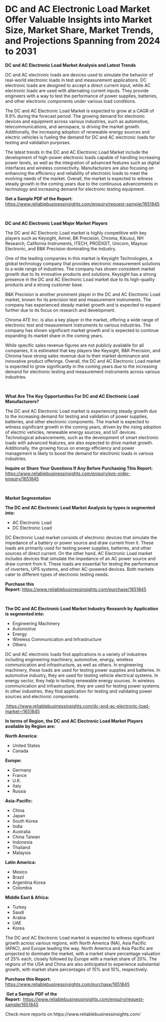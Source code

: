 <p><h1>DC and AC Electronic Load Market Offer Valuable Insights into Market Size, Market Share, Market Trends, and Projections Spanning from 2024 to 2031</h1></p><p><strong>DC and AC Electronic Load Market Analysis and Latest Trends</strong></p>
<p><p>DC and AC electronic loads are devices used to simulate the behavior of real-world electronic loads in test and measurement applications. DC electronic loads are designed to accept a direct current input, while AC electronic loads are used with alternating current inputs. They provide engineers with a way to test the performance of power supplies, batteries, and other electronic components under various load conditions.</p><p>The DC and AC Electronic Load Market is expected to grow at a CAGR of 9.9% during the forecast period. The growing demand for electronic devices and equipment across various industries, such as automotive, telecommunications, and aerospace, is driving the market growth. Additionally, the increasing adoption of renewable energy sources and electric vehicles is fueling the demand for DC and AC electronic loads for testing and validation purposes.</p><p>The latest trends in the DC and AC Electronic Load Market include the development of high-power electronic loads capable of handling increasing power levels, as well as the integration of advanced features such as digital interfaces and wireless connectivity. Manufacturers are also focusing on enhancing the efficiency and reliability of electronic loads to meet the evolving needs of the market. Overall, the market is expected to witness steady growth in the coming years due to the continuous advancements in technology and increasing demand for electronic testing equipment.</p></p>
<p><strong>Get a Sample PDF of the Report:&nbsp;</strong> <a href="https://www.reliablebusinessinsights.com/enquiry/request-sample/1651845">https://www.reliablebusinessinsights.com/enquiry/request-sample/1651845</a></p>
<p>&nbsp;</p>
<p><strong>DC and AC Electronic Load Major Market Players</strong></p>
<p><p>The DC and AC Electronic Load market is highly competitive with key players such as Keysight, Amrel, BK Precision, Chroma, Kikusui, NH Research, California Instruments, ITECH, PRODIGIT, Unicorn, Maynuo Electronic, and B&K Precision dominating the industry.</p><p>One of the leading companies in this market is Keysight Technologies, a global technology company that provides electronic measurement solutions to a wide range of industries. The company has shown consistent market growth due to its innovative products and solutions. Keysight has a strong presence in the DC and AC Electronic Load market due to its high-quality products and a strong customer base.</p><p>B&K Precision is another prominent player in the DC and AC Electronic Load market, known for its precision test and measurement instruments. The company has experienced steady market growth and is expected to expand further due to its focus on research and development.</p><p>Chroma ATE Inc. is also a key player in the market, offering a wide range of electronic test and measurement instruments to various industries. The company has shown significant market growth and is expected to continue expanding its market share in the coming years.</p><p>While specific sales revenue figures are not publicly available for all companies, it is estimated that key players like Keysight, B&K Precision, and Chroma have strong sales revenue due to their market dominance and innovative product offerings. Overall, the DC and AC Electronic Load market is expected to grow significantly in the coming years due to the increasing demand for electronic testing and measurement instruments across various industries.</p></p>
<p>&nbsp;</p>
<p><strong>What Are The Key Opportunities For DC and AC Electronic Load Manufacturers?</strong></p>
<p><p>The DC and AC Electronic Load market is experiencing steady growth due to the increasing demand for testing and validation of power supplies, batteries, and other electronic components. The market is expected to witness significant growth in the coming years, driven by the rising adoption of electric vehicles, renewable energy sources, and IoT devices. Technological advancements, such as the development of smart electronic loads with advanced features, are also expected to drive market growth. Additionally, the growing focus on energy efficiency and power management is likely to boost the demand for electronic loads in various industries.</p></p>
<p><strong>Inquire or Share Your Questions If Any Before Purchasing This Report:</strong> <a href="https://www.reliablebusinessinsights.com/enquiry/pre-order-enquiry/1651845">https://www.reliablebusinessinsights.com/enquiry/pre-order-enquiry/1651845</a></p>
<p>&nbsp;</p>
<p><strong>Market Segmentation</strong></p>
<p><strong>The DC and AC Electronic Load Market Analysis by types is segmented into:</strong></p>
<p><ul><li>AC Electronic Load</li><li>DC Electronic Load</li></ul></p>
<p><p>DC Electronic Load market consists of electronic devices that simulate the impedance of a battery or power source and draw current from it. These loads are primarily used for testing power supplies, batteries, and other sources of direct current. On the other hand, AC Electronic Load market includes devices that simulate the impedance of an AC power source and draw current from it. These loads are essential for testing the performance of inverters, UPS systems, and other AC-powered devices. Both markets cater to different types of electronic testing needs.</p></p>
<p><strong>Purchase this Report:&nbsp;</strong><a href="https://www.reliablebusinessinsights.com/purchase/1651845">https://www.reliablebusinessinsights.com/purchase/1651845</a></p>
<p>&nbsp;</p>
<p><strong>The DC and AC Electronic Load Market Industry Research by Application is segmented into:</strong></p>
<p><ul><li>Engineering Machinery</li><li>Automotive</li><li>Energy</li><li>Wireless Communication and Infrastructure</li><li>Others</li></ul></p>
<p><p>DC and AC electronic loads find applications in a variety of industries including engineering machinery, automotive, energy, wireless communication and infrastructure, as well as others. In engineering machinery, these loads are used for testing power supplies and batteries. In automotive industry, they are used for testing vehicle electrical systems. In energy sector, they help in testing renewable energy sources. In wireless communication and infrastructure, they are used for testing power systems. In other industries, they find application for testing and validating power sources and electronic components.</p></p>
<p><a href="https://www.reliablebusinessinsights.com/dc-and-ac-electronic-load-market-r1651845">&nbsp;https://www.reliablebusinessinsights.com/dc-and-ac-electronic-load-market-r1651845</a></p>
<p><strong>In terms of Region, the DC and AC Electronic Load Market Players available by Region are:</strong></p>
<p>
    <p> <strong> North America: </strong>
        <ul>
            <li>United States</li>
            <li>Canada</li>
        </ul>
        </p> 
    <p> <strong> Europe: </strong>
        <ul>
            <li>Germany</li>
            <li>France</li>
            <li>U.K.</li>
            <li>Italy</li>
            <li>Russia</li>
        </ul>
        </p> 
    <p> <strong> Asia-Pacific: </strong>
        <ul>
            <li>China</li>
            <li>Japan</li>
            <li>South Korea</li>
            <li>India</li>
            <li>Australia</li>
            <li>China Taiwan</li>
            <li>Indonesia</li>
            <li>Thailand</li>
            <li>Malaysia</li>
        </ul>
        </p> 
    <p> <strong> Latin America: </strong>
        <ul>
            <li>Mexico</li>
            <li>Brazil</li>
            <li>Argentina Korea</li>
            <li>Colombia</li>
        </ul>
        </p> 
    <p> <strong> Middle East & Africa: </strong>
        <ul>
            <li>Turkey</li>
            <li>Saudi</li>
            <li>Arabia</li>
            <li>UAE</li>
            <li>Korea</li>
        </ul>
    </p>
    </p>
<p><p>The DC and AC Electronic Load market is expected to witness significant growth across various regions, with North America (NA), Asia Pacific (APAC), and Europe leading the way. North America and Asia Pacific are projected to dominate the market, with a market share percentage valuation of 25% each, closely followed by Europe with a market share of 20%. The regions of the USA and China are also anticipated to experience substantial growth, with market share percentages of 15% and 10%, respectively.</p></p>
<p><strong>Purchase this Report: </strong><a href="https://www.reliablebusinessinsights.com/purchase/1651845">https://www.reliablebusinessinsights.com/purchase/1651845</a></p>
<p>&nbsp;<strong>Get a Sample PDF of the Report:&nbsp;&nbsp;</strong><a href="https://www.reliablebusinessinsights.com/enquiry/request-sample/1651845">https://www.reliablebusinessinsights.com/enquiry/request-sample/1651845</a></p>
<p><strong></strong></p>
<p>Check more reports on https://www.reliablebusinessinsights.com/</p>